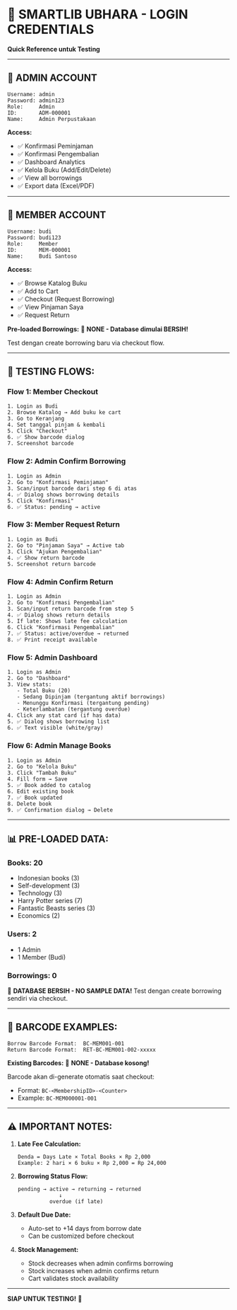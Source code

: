 # 🔐 SMARTLIB UBHARA - LOGIN CREDENTIALS

**Quick Reference untuk Testing**

---

## 👤 ADMIN ACCOUNT

```
Username: admin
Password: admin123
Role:     Admin
ID:       ADM-000001
Name:     Admin Perpustakaan
```

**Access:**
- ✅ Konfirmasi Peminjaman
- ✅ Konfirmasi Pengembalian  
- ✅ Dashboard Analytics
- ✅ Kelola Buku (Add/Edit/Delete)
- ✅ View all borrowings
- ✅ Export data (Excel/PDF)

---

## 👤 MEMBER ACCOUNT

```
Username: budi
Password: budi123
Role:     Member
ID:       MEM-000001
Name:     Budi Santoso
```

**Access:**
- ✅ Browse Katalog Buku
- ✅ Add to Cart
- ✅ Checkout (Request Borrowing)
- ✅ View Pinjaman Saya
- ✅ Request Return

**Pre-loaded Borrowings:**
🧹 **NONE - Database dimulai BERSIH!**

Test dengan create borrowing baru via checkout flow.

---

## 🔧 TESTING FLOWS:

### Flow 1: Member Checkout
```
1. Login as Budi
2. Browse Katalog → Add buku ke cart
3. Go to Keranjang
4. Set tanggal pinjam & kembali
5. Click "Checkout"
6. ✅ Show barcode dialog
7. Screenshot barcode
```

### Flow 2: Admin Confirm Borrowing
```
1. Login as Admin
2. Go to "Konfirmasi Peminjaman"
3. Scan/input barcode dari step 6 di atas
4. ✅ Dialog shows borrowing details
5. Click "Konfirmasi"
6. ✅ Status: pending → active
```

### Flow 3: Member Request Return
```
1. Login as Budi
2. Go to "Pinjaman Saya" → Active tab
3. Click "Ajukan Pengembalian"
4. ✅ Show return barcode
5. Screenshot return barcode
```

### Flow 4: Admin Confirm Return
```
1. Login as Admin
2. Go to "Konfirmasi Pengembalian"
3. Scan/input return barcode from step 5
4. ✅ Dialog shows return details
5. If late: Shows late fee calculation
6. Click "Konfirmasi Pengembalian"
7. ✅ Status: active/overdue → returned
8. ✅ Print receipt available
```

### Flow 5: Admin Dashboard
```
1. Login as Admin
2. Go to "Dashboard"
3. View stats:
   - Total Buku (20)
   - Sedang Dipinjam (tergantung aktif borrowings)
   - Menunggu Konfirmasi (tergantung pending)
   - Keterlambatan (tergantung overdue)
4. Click any stat card (if has data)
5. ✅ Dialog shows borrowing list
6. ✅ Text visible (white/gray)
```

### Flow 6: Admin Manage Books
```
1. Login as Admin
2. Go to "Kelola Buku"
3. Click "Tambah Buku"
4. Fill form → Save
5. ✅ Book added to catalog
6. Edit existing book
7. ✅ Book updated
8. Delete book
9. ✅ Confirmation dialog → Delete
```

---

## 📊 PRE-LOADED DATA:

### Books: 20
- Indonesian books (3)
- Self-development (3)
- Technology (3)
- Harry Potter series (7)
- Fantastic Beasts series (3)
- Economics (2)

### Users: 2
- 1 Admin
- 1 Member (Budi)

### Borrowings: 0
🧹 **DATABASE BERSIH - NO SAMPLE DATA!**
Test dengan create borrowing sendiri via checkout.

---

## 🎯 BARCODE EXAMPLES:

```
Borrow Barcode Format:  BC-MEM001-001
Return Barcode Format:  RET-BC-MEM001-002-xxxxx
```

**Existing Barcodes:**
🧹 **NONE - Database kosong!**

Barcode akan di-generate otomatis saat checkout:
- Format: `BC-<MembershipID>-<Counter>`
- Example: `BC-MEM000001-001`

---

## ⚠️ IMPORTANT NOTES:

1. **Late Fee Calculation:**
   ```
   Denda = Days Late × Total Books × Rp 2,000
   Example: 2 hari × 6 buku × Rp 2,000 = Rp 24,000
   ```

2. **Borrowing Status Flow:**
   ```
   pending → active → returning → returned
                ↓
             overdue (if late)
   ```

3. **Default Due Date:**
   - Auto-set to +14 days from borrow date
   - Can be customized before checkout

4. **Stock Management:**
   - Stock decreases when admin confirms borrowing
   - Stock increases when admin confirms return
   - Cart validates stock availability

---

**SIAP UNTUK TESTING!** 🚀
